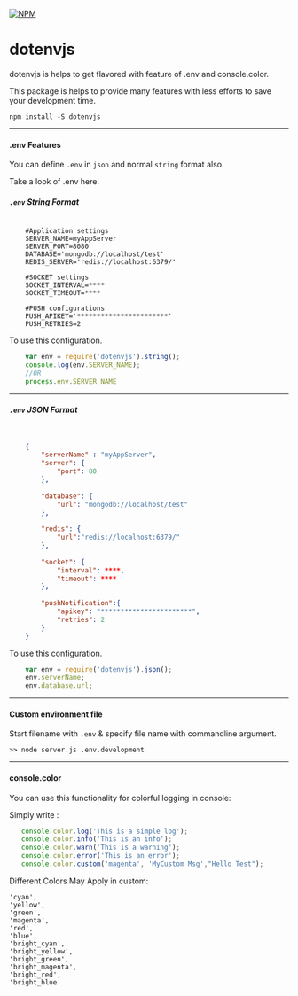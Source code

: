 [![NPM](https://nodei.co/npm/dotenvjs.png?downloads=true)](https://nodei.co/npm/dotenvjs/)

# dotenvjs

dotenvjs is helps to get flavored with feature of .env and console.color.

This package is helps to provide many features with less efforts to save your development time.

`npm install -S dotenvjs`

------------------------------------------
#### .env Features

You can define `.env` in `json` and normal `string` format also.

Take a look of .env here.

##### `.env` String Format
```
    
    #Application settings
    SERVER_NAME=myAppServer
    SERVER_PORT=8080
    DATABASE='mongodb://localhost/test'
    REDIS_SERVER='redis://localhost:6379/'
    
    #SOCKET settings
    SOCKET_INTERVAL=****
    SOCKET_TIMEOUT=****
    
    #PUSH configurations
    PUSH_APIKEY='***********************'
    PUSH_RETRIES=2
```

To use this configuration. 

```js
    var env = require('dotenvjs').string();
    console.log(env.SERVER_NAME);
    //OR
    process.env.SERVER_NAME
```
------------------------------------------
##### `.env` JSON Format

```json


    {
        "serverName" : "myAppServer",
        "server": {
            "port": 80
        },
    
        "database": {
            "url": "mongodb://localhost/test"
        },
    
        "redis": {
            "url":"redis://localhost:6379/"
        },
    
        "socket": {
            "interval": ****,
            "timeout": ****
        },
    
        "pushNotification":{
            "apikey": "***********************",
            "retries": 2
        }
    }

```

To use this configuration.

```js
    var env = require('dotenvjs').json();
    env.serverName;
    env.database.url;
```
    
------------------------------------------

#### Custom environment file

Start filename with `.env` & specify file name with commandline argument.

`>> node server.js .env.development`

------------------------------------------
#### console.color

You can use this functionality for colorful logging in console:
 
 Simply write :
 
 ```js
    console.color.log('This is a simple log');
    console.color.info('This is an info');
    console.color.warn('This is a warning');
    console.color.error('This is an error');
    console.color.custom('magenta', 'MyCustom Msg',"Hello Test");
 ```
 
 Different Colors May Apply in custom:
 
    'cyan',
    'yellow',
    'green',
    'magenta',
    'red',
    'blue',
    'bright_cyan',
    'bright_yellow',
    'bright_green',
    'bright_magenta',
    'bright_red',
    'bright_blue'